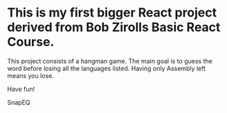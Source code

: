 # This is my first bigger React project derived from Bob Zirolls Basic React Course.

This project consists of a hangman game. The main goal is to guess the word before losing all the languages listed. Having only Assembly left means you lose.

Have fun!

SnapEQ